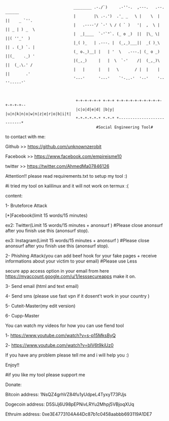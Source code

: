                                   ________ .-./`)     .-''-.  ,---.   .--. ______
                                  |        |\ .-.')  .'_ _   \ |    \  |  ||    _ `''.  
                                  |   .----'/ `-' \ / ( ` )   '|  ,  \ |  || _ | ) _  \ 
                                  |  _|____  `-'`"`. (_ o _)  ||  |\_ \|  ||( ''_'  )
                                  |_( )_   | .---. |  (_,_)___||  _( )_\  || . (_) `. | 
                                  (_ o._)__| |   | '  \   .---.| (_ o _)  ||(_    ._) ' 
                                  |(_,_)     |   |  \  `-'    /|  (_,_)\  ||  (_.\.' /  
                                  |   |      |   |   \       / |  |    |  ||       .'   
                                  '---'      '---'    `'-..-'  '--'    '--''-----'`     
                                                                

                                       
                                   +-+-+-+-+-+ +-+-+ +-+-+-+-+-+-+-+-+-+-+-+-+-+--
                                   |c|o|d|e|d| |b|y| |u|n|k|n|o|w|n|z|e|r|o|b|i|t|
                                   *-*-*-*-*-* *-*-* *---------------------------*
                                            #Social Engineering Tool#




to contact with me:

Github >> https://github.com/unknownzerobit                                                                                           

Facebook >> https://www.facebook.com/empireisme10 

twitter >> https://twitter.com/AhmedMa07846126


Attention!!
please read requirements.txt to setup my tool :)


#i tried my tool on kalilinux and it will not work on termux :(

content:

1- Bruteforce Attack

[*]Facebook(limit 15 words/15 minutes)

ex2: Twitter(Limit 15 words/15 minutes + anonsurf ) #Please close anonsurf after you finish use this (anonsurf stop).

ex3: Instagram(Limit 15 words/15 minutes + anonsurf ) #Please close anonsurf after you finish use this (anonsurf stop).

2- Phishing Attack(you can add beef hook for your fake pages + receive informations about your victim to your email) #Please use  Less 

secure app access option in your email from here https://myaccount.google.com/u/1/lesssecureapps make it on.


3- Send email (html and text email)

4- Send sms (please use fast vpn if it dosent't work in your country )

5- Cuteit-Master(my edit version)

6- Cupp-Master


You can watch my videos for how you can use fiend tool 

1- https://www.youtube.com/watch?v=s-p15MksByQ

2- https://www.youtube.com/watch?v=bIV6t9kiUz0


If you have any problem please tell me and i will help you :)

Enjoy!!



#if you like my tool please support me

Donate:

Bitcoin address: 1NsQZ4grhVZ84fu1yUdpeL4TyxyT73PJjs

Dogecoin address: D5SiJj6U98pEPNivLRYu2Mhpj5VBjoqXUq

Ethruim address: 0xe3E4773104A44Dc87b1c0458aabbb693119A1DE7
